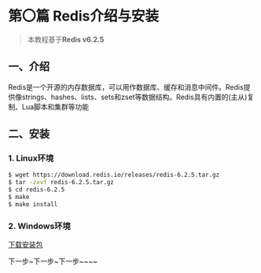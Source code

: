 # 第〇篇 Redis介绍与安装
> 本教程基于**Redis v6.2.5**


## 一、介绍
Redis是一个开源的内存数据库，可以用作数据库、缓存和消息中间件。Redis提供像strings、hashes、lists、sets和zset等数据结构。Redis具有内置的(主从)复制、Lua脚本和集群等功能



## 二、安装
### 1. Linux环境

~~~bash
$ wget https://download.redis.io/releases/redis-6.2.5.tar.gz
$ tar -zxvf redis-6.2.5.tar.gz
$ cd redis-6.2.5
$ make
$ make install
~~~

### 2. Windows环境

[下载安装包](https://github.com/microsoftarchive/redis/releases)

下一步~下一步~下一步~~~~

